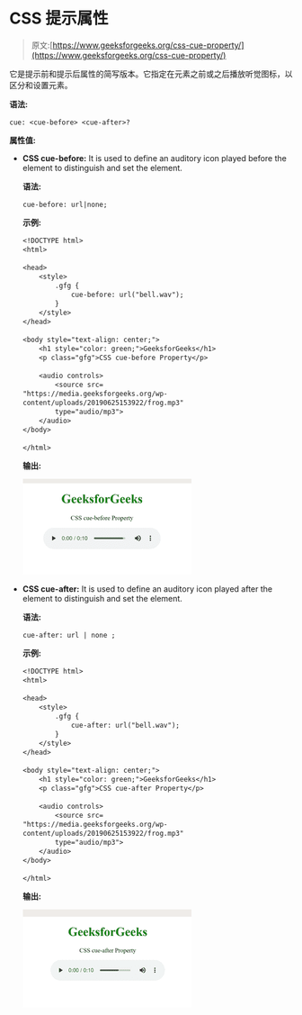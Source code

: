 # CSS 提示属性

> 原文:[https://www.geeksforgeeks.org/css-cue-property/](https://www.geeksforgeeks.org/css-cue-property/)

它是提示前和提示后属性的简写版本。它指定在元素之前或之后播放听觉图标，以区分和设置元素。

**语法:**

```
cue: <cue-before> <cue-after>?
```

**属性值:**

*   **CSS cue-before:** It is used to define an auditory icon played before the element to distinguish and set the element.

    **语法:**

    ```
    cue-before: url|none;
    ```

    **示例:**

    ```
    <!DOCTYPE html> 
    <html> 

    <head> 
        <style> 
            .gfg { 
                cue-before: url("bell.wav"); 
            } 
        </style> 
    </head> 

    <body style="text-align: center;"> 
        <h1 style="color: green;">GeeksforGeeks</h1> 
        <p class="gfg">CSS cue-before Property</p>

        <audio controls> 
            <source src= 
    "https://media.geeksforgeeks.org/wp-content/uploads/20190625153922/frog.mp3"
            type="audio/mp3"> 
        </audio> 
    </body> 

    </html> 
    ```

    **输出:**

    ![](img/f01335964d07a8b618cc17b2ca2c1204.png)

*   **CSS cue-after:** It is used to define an auditory icon played after the element to distinguish and set the element.

    **语法:**

    ```
    cue-after: url | none ;
    ```

    **示例:**

    ```
    <!DOCTYPE html> 
    <html> 

    <head> 
        <style> 
            .gfg { 
                cue-after: url("bell.wav"); 
            } 
        </style> 
    </head> 

    <body style="text-align: center;"> 
        <h1 style="color: green;">GeeksforGeeks</h1> 
        <p class="gfg">CSS cue-after Property</p>

        <audio controls> 
            <source src= 
    "https://media.geeksforgeeks.org/wp-content/uploads/20190625153922/frog.mp3"
            type="audio/mp3"> 
        </audio> 
    </body> 

    </html> 
    ```

    **输出:**

    ![](img/92855c6c50595e49633d914ebd3bec20.png)